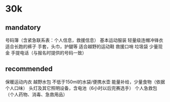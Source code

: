 # 30k
## mandatory
号码簿（含紧急联系表：个人信息，救援信息）
基本运动服装
轻量级连帽冲锋衣
适合长跑的裤子
手套，头巾，护腿等
适合越野的运动鞋
救援口哨
垃圾袋
少量现金
手提电话（与报名时提供的号码一致）

## recommended
保暖运动内衣
越野水包
不低于150ml的水袋/便携水壶
能量补给，少量食物（依据个人口味）
头灯及其它照明设备，含电池（6小时以后完赛选手）
个人急救包（个人药物、消毒、急救用品）
